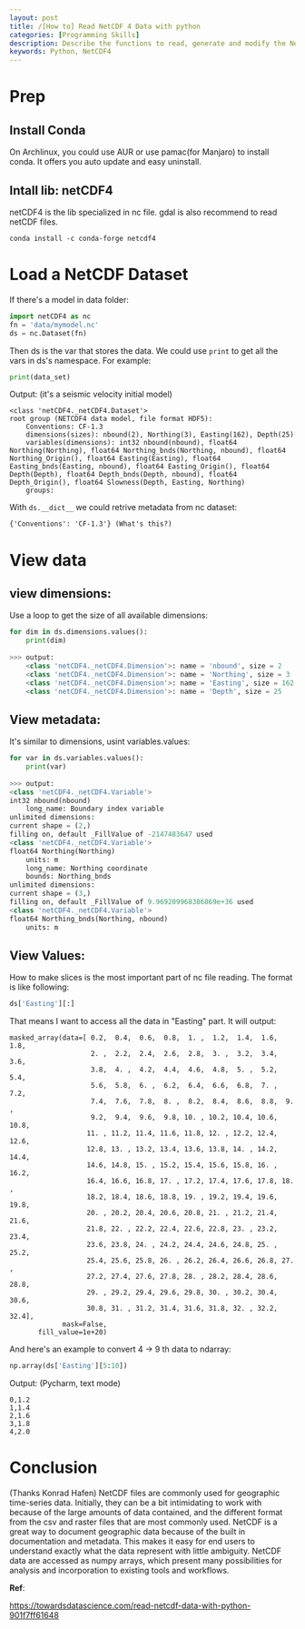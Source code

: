 ```yaml
---
layout: post
title: /[How to] Read NetCDF 4 Data with python
categories: [Programming Skills]
description: Describe the functions to read, generate and modify the NetCDF 4 data
keywords: Python, NetCDF4
---
```


# Prep

## Install Conda

On Archlinux, you could use AUR or use pamac(for Manjaro) to install conda. It offers you auto update and easy uninstall.

## Intall lib: netCDF4

netCDF4 is the lib specialized in nc file. gdal is also recommend to read netCDF files.

```shell
conda install -c conda-forge netcdf4
```

# Load a NetCDF Dataset

If there's a model in data folder: 

```python
import netCDF4 as nc
fn = 'data/mymodel.nc'
ds = nc.Dataset(fn)
```

Then ds is the var that stores the data. We could use `print` to get all the vars in ds's namespace. For example: 

```python
print(data_set)
```

Output: (it's a seismic velocity initial model)

```
<class 'netCDF4._netCDF4.Dataset'>
root group (NETCDF4 data model, file format HDF5):
    Conventions: CF-1.3
    dimensions(sizes): nbound(2), Northing(3), Easting(162), Depth(25)
    variables(dimensions): int32 nbound(nbound), float64 Northing(Northing), float64 Northing_bnds(Northing, nbound), float64 Northing_Origin(), float64 Easting(Easting), float64 Easting_bnds(Easting, nbound), float64 Easting_Origin(), float64 Depth(Depth), float64 Depth_bnds(Depth, nbound), float64 Depth_Origin(), float64 Slowness(Depth, Easting, Northing)
    groups:
```

With `ds.__dict__` we could retrive metadata from nc dataset: 

```
{'Conventions': 'CF-1.3'} (What's this?)
```

# View data

## view dimensions: 

Use a loop to get the size of all available dimensions: 

```python
for dim in ds.dimensions.values():
    print(dim)
   
>>> output: 
    <class 'netCDF4._netCDF4.Dimension'>: name = 'nbound', size = 2
    <class 'netCDF4._netCDF4.Dimension'>: name = 'Northing', size = 3
    <class 'netCDF4._netCDF4.Dimension'>: name = 'Easting', size = 162
    <class 'netCDF4._netCDF4.Dimension'>: name = 'Depth', size = 25
```

## View metadata:

It's similar to dimensions, usint variables.values: 

```python
for var in ds.variables.values():
    print(var)
 
>>> output: 
<class 'netCDF4._netCDF4.Variable'>
int32 nbound(nbound)
    long_name: Boundary index variable
unlimited dimensions: 
current shape = (2,)
filling on, default _FillValue of -2147483647 used
<class 'netCDF4._netCDF4.Variable'>
float64 Northing(Northing)
    units: m
    long_name: Northing coordinate
    bounds: Northing_bnds
unlimited dimensions: 
current shape = (3,)
filling on, default _FillValue of 9.969209968386869e+36 used
<class 'netCDF4._netCDF4.Variable'>
float64 Northing_bnds(Northing, nbound)
    units: m
```

## View Values: 

How to make slices is the most important part of nc file reading. The format is like following: 

```Python
ds['Easting'][:]
```

That means I want to access all the data in "Easting" part. It will output: 

```
masked_array(data=[ 0.2,  0.4,  0.6,  0.8,  1. ,  1.2,  1.4,  1.6,  1.8,
                    2. ,  2.2,  2.4,  2.6,  2.8,  3. ,  3.2,  3.4,  3.6,
                    3.8,  4. ,  4.2,  4.4,  4.6,  4.8,  5. ,  5.2,  5.4,
                    5.6,  5.8,  6. ,  6.2,  6.4,  6.6,  6.8,  7. ,  7.2,
                    7.4,  7.6,  7.8,  8. ,  8.2,  8.4,  8.6,  8.8,  9. ,
                    9.2,  9.4,  9.6,  9.8, 10. , 10.2, 10.4, 10.6, 10.8,
                   11. , 11.2, 11.4, 11.6, 11.8, 12. , 12.2, 12.4, 12.6,
                   12.8, 13. , 13.2, 13.4, 13.6, 13.8, 14. , 14.2, 14.4,
                   14.6, 14.8, 15. , 15.2, 15.4, 15.6, 15.8, 16. , 16.2,
                   16.4, 16.6, 16.8, 17. , 17.2, 17.4, 17.6, 17.8, 18. ,
                   18.2, 18.4, 18.6, 18.8, 19. , 19.2, 19.4, 19.6, 19.8,
                   20. , 20.2, 20.4, 20.6, 20.8, 21. , 21.2, 21.4, 21.6,
                   21.8, 22. , 22.2, 22.4, 22.6, 22.8, 23. , 23.2, 23.4,
                   23.6, 23.8, 24. , 24.2, 24.4, 24.6, 24.8, 25. , 25.2,
                   25.4, 25.6, 25.8, 26. , 26.2, 26.4, 26.6, 26.8, 27. ,
                   27.2, 27.4, 27.6, 27.8, 28. , 28.2, 28.4, 28.6, 28.8,
                   29. , 29.2, 29.4, 29.6, 29.8, 30. , 30.2, 30.4, 30.6,
                   30.8, 31. , 31.2, 31.4, 31.6, 31.8, 32. , 32.2, 32.4],
             mask=False,
       fill_value=1e+20)
```

And here's an example to convert 4 -> 9 th data to ndarray: 

```python
np.array(ds['Easting'][5:10])
```

Output: (Pycharm, text mode)

```
0,1.2
1,1.4
2,1.6
3,1.8
4,2.0
```

# Conclusion

(Thanks Konrad Hafen) NetCDF files are commonly used for geographic time-series data. Initially, they can be a bit intimidating to work with because of the large amounts of data contained, and the different format from the csv and raster files that are most commonly used. NetCDF is a great way to document geographic data because of the built in documentation and metadata. This makes it easy for end users to understand exactly what the data represent with little ambiguity. NetCDF data are accessed as numpy arrays, which present many possibilities for analysis and incorporation to existing tools and workflows.



**Ref**: 

https://towardsdatascience.com/read-netcdf-data-with-python-901f7ff61648
